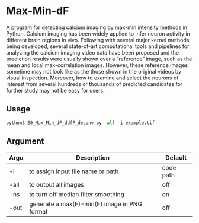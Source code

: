 # Max-Min-dF
A program for detecting calcium imaging by max-min intensity methods in Python. Calcium imaging has been widely applied to infer neuron activity in different brain regions in vivo. Following with several major kernel methods being developed, several state-of-art computational tools and pipelines for analyzing the calcium imaging video data have been proposed and the prediction results were usually shown over a “reference” image, such as the mean and local max-correlation images. However, these reference images sometime may not look like as the those shown in the original videos by visual inspection. Moreover, how to examine and select the neurons of interest from several hundreds or thousands of predicted candidates for further study may not be easy for users.
## Usage
```Python
python3 E0_Max_Min_dF_ddfF_deconv.py -all -i example.tif
```
## Argument
| Argu | Description | Default |
|-------|-----|------|
| -i   | to assign input file name or path | code path|
| -all | to output all images | off |
| -ns  | to turn off median filter smoothing  | on |
| -out | generate a max(F)-min(F) image in PNG format  | off |

